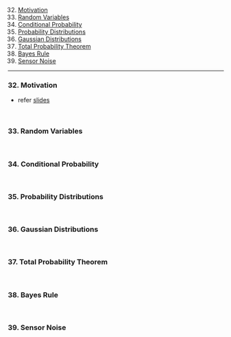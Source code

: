32. [Motivation](#32)
33. [Random Variables](#33)
34. [Conditional Probability](#34)
35. [Probability Distributions](#35)
36. [Gaussian Distributions](#36)
37. [Total Probability Theorem](#37)
38. [Bayes Rule](#38)
39. [Sensor Noise](#39)

---

### 32. Motivation<a id='32'></a>

- refer [slides](https://github.com/joysmith/Self-Driving-and-ROS-2-Learn-by-Doing-Map-Localization/blob/main/04%20Probability%20for%20robotics/resources/Section4-Probability_for_Robotics.pdf)

<br>

### 33. Random Variables<a id='33'></a>

<br>

### 34. Conditional Probability<a id='34'></a>

<br>

### 35. Probability Distributions<a id='35'></a>

<br>

### 36. Gaussian Distributions<a id='36'></a>

<br>

### 37. Total Probability Theorem<a id='37'></a>

<br>

### 38. Bayes Rule<a id='38'></a>

<br>

### 39. Sensor Noise<a id='39'></a>

<br>
